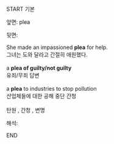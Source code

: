 START
기본

앞면:
plea


뒷면:
<div>She made an impassioned <b>plea</b> for help. </div><div>그녀는 도와 달라고 간절히 애원했다.</div><div><br></div><div><div>a <b>plea of guilty/not guilty</b> </div><div>유죄/무죄 답변</div></div><div><br></div><div><div>a <strong>plea</strong> to industries to stop pollution </div><div><div>산업체들에 대한 공해 중단 간청</div></div></div><div><br></div><div>탄원 , 간청 , 변명</div>


해석:

END